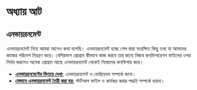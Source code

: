 # অধ্যায় আট #

## এনভায়রনমেন্ট ##

এনভায়রনমেন্ট নিয়ে আমরা আগেও কথা বলেছি। এনভায়রনমেন্ট হচ্ছে শেল দ্বারা সংরক্ষিত কিছু তথ্য যা আমাদের কাজের পরিবেশ নিয়ন্ত্রণ করে। বেশিরভাগ প্রোগ্রাম কীভাবে কাজ করবে তার জন্যে নিজস্ব কনফিগারেশন ফাইলের ওপর নির্ভর করলেও অনেক প্রোগ্রাম আছে এনভায়রনমেন্ট থেকেই নিজেদের কনফিগার করে।

*  [**এনভায়রনমেন্টের ভিতরে দেখা**:](2.8.1.seethrough.md) এনভায়রনমেন্ট ও ভেরিয়েবল সম্পর্কে জানা।
*  [**যেভাবে এনভায়রনমেন্ট তৈরী করা হয়**:](2.8.2.envestablished.md) স্টার্টআপ ফাইল ও কার্যকর করার পদ্ধতি সম্পর্কে ধারনা।